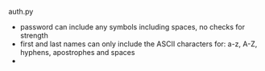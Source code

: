 auth.py
- password can include any symbols including spaces, no checks for strength
- first and last names can only include the ASCII characters for: a-z, A-Z, 
    hyphens, apostrophes and spaces
- 